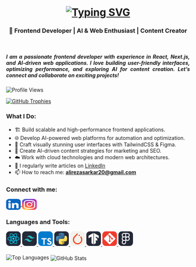 <h1 align="center" dir="auto">
  <a href="https://git.io/typing-svg">
    <img src="https://readme-typing-svg.herokuapp.com?font=Fira+Code&pause=1000&width=435&lines=Hi+%F0%9F%91%8B%2C+I'm+Alireza+Sarkar" alt="Typing SVG" />
  </a>
</h1>

<h3 align="center" dir="auto">🚀 Frontend Developer | AI & Web Enthusiast | Content Creator</h3>

<br>

<h5 align="justify">
  I am a passionate frontend developer with experience in React, Next.js, and AI-driven web applications. 
  I love building user-friendly interfaces, optimizing performance, and exploring AI for content creation. 
  Let’s connect and collaborate on exciting projects!
</h5>

<p align="left">
  <img src="https://komarev.com/ghpvc/?username=alirezzasarkar&label=Profile%20views&color=0e75b6&style=flat" alt="Profile Views" />
</p>

<p align="left">
  <a href="https://github.com/ryo-ma/github-profile-trophy">
    <img src="https://github-profile-trophy.vercel.app/?username=alirezzasarkar" alt="GitHub Trophies" />
  </a>
</p>

<h3><strong> What I Do: </strong></h3>

- 🏗 Build scalable and high-performance frontend applications.
- 🌐 Develop AI-powered web platforms for automation and optimization.
- 🎨 Craft visually stunning user interfaces with TailwindCSS & Figma.
- 📢 Create AI-driven content strategies for marketing and SEO.
- ☁️ Work with cloud technologies and modern web architectures.
- 📝 I regularly write articles on [LinkedIn](https://www.linkedin.com/in/alirezasarkar)
- 📫 How to reach me: **alirezasarkar20@gmail.com**

<h3 align="left">Connect with me:</h3>
<p align="left">
  <a href="https://linkedin.com/in/alirezasarkar" target="blank">
    <img align="center" src="https://github.com/tandpfun/skill-icons/blob/main/icons/LinkedIn.svg" alt="LinkedIn" height="30" width="40" />
  </a>
  <a href="https://instagram.com/alireza__sarkar" target="blank">
    <img align="center" src="https://github.com/tandpfun/skill-icons/blob/main/icons/Instagram.svg" alt="Instagram" height="30" width="40" />
  </a>
</p>

<h3 align="left">Languages and Tools:</h3>
<p align="left">
  <a href="https://reactjs.org/" target="_blank"> <img src="https://github.com/tandpfun/skill-icons/blob/main/icons/React-Dark.svg" alt="React" width="40" height="40" /> </a>
  <a href="https://tailwindcss.com/" target="_blank"> <img src="https://github.com/tandpfun/skill-icons/blob/main/icons/TailwindCSS-Dark.svg" alt="TailwindCSS" width="40" height="40" /> </a>
  <a href="https://www.typescriptlang.org/" target="_blank"> <img src="https://github.com/tandpfun/skill-icons/blob/main/icons/TypeScript.svg" alt="TypeScript" width="40" height="40" /> </a>
  <a href="https://www.python.org" target="_blank"> <img src="https://github.com/tandpfun/skill-icons/blob/main/icons/Python-Dark.svg" alt="Python" width="40" height="40" /> </a>
  <a href="https://pytorch.org/" target="_blank"> <img src="https://github.com/tandpfun/skill-icons/blob/main/icons/PyTorch-Light.svg" alt="PyTorch" width="40" height="40" /> </a>
  <a href="https://www.tensorflow.org" target="_blank"> <img src="https://github.com/tandpfun/skill-icons/blob/main/icons/TensorFlow-Dark.svg" alt="TensorFlow" width="40" height="40" /> </a>
  <a href="https://git-scm.com/" target="_blank"> <img src="https://github.com/tandpfun/skill-icons/blob/main/icons/Git.svg" alt="Git" width="40" height="40" /> </a>
  <a href="https://www.figma.com/" target="_blank"> <img src="https://github.com/tandpfun/skill-icons/blob/main/icons/Figma-Dark.svg" alt="Figma" width="40" height="40" /> </a>
</p>

<p style="margin-top:20px !important;">
  <img align="left" src="https://github-readme-stats.vercel.app/api/top-langs?username=alirezzasarkar&show_icons=true&locale=en&layout=compact" alt="Top Languages" />
</p>

<p>&nbsp;<img align="center" src="https://github-readme-stats.vercel.app/api?username=alirezzasarkar&show_icons=true&locale=en" alt="GitHub Stats" /></p>
